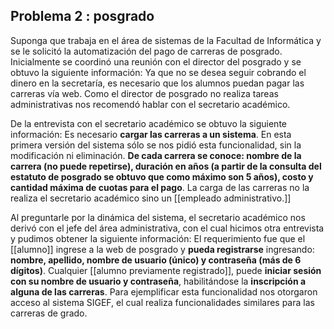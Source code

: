 ## Problema 2 : posgrado
Suponga que trabaja en el área de sistemas de la Facultad de Informática y se le solicitó la automatización del pago de carreras de posgrado. Inicialmente se coordinó una reunión con el director del posgrado y se obtuvo la siguiente información:
Ya que no se desea seguir cobrando el dinero en la secretaría, es necesario que los alumnos puedan pagar las carreras vía web. Como el director de posgrado no realiza tareas administrativas nos recomendó hablar con el secretario académico.

De la entrevista con el secretario académico se obtuvo la siguiente información:
Es necesario **cargar las carreras a un sistema**. En esta primera versión del sistema sólo se nos pidió esta funcionalidad, sin la modificación ni eliminación. **De cada carrera se conoce: nombre de la carrera (no puede repetirse), duración en años (a partir de la consulta del estatuto de posgrado se obtuvo que como máximo son 5 años), costo y cantidad máxima de cuotas para el pago**. La carga de las carreras no la realiza el secretario académico sino un [[empleado administrativo.]]

Al preguntarle por la dinámica del sistema, el secretario académico nos derivó con el jefe del área administrativa, con el cual hicimos otra entrevista y pudimos obtener la siguiente información:
El requerimiento fue que el [[alumno]] ingrese a la web de posgrado y **pueda registrarse** ingresando: **nombre, apellido, nombre de usuario (único) y contraseña (más de 6 dígitos)**. Cualquier [[alumno previamente registrado]], puede **iniciar sesión con su nombre de usuario y contraseña**, habilitándose la **inscripción a alguna de las carreras**. Para ejemplificar esta funcionalidad nos otorgaron acceso al sistema SIGEF, el cual realiza funcionalidades similares para las carreras de grado.
